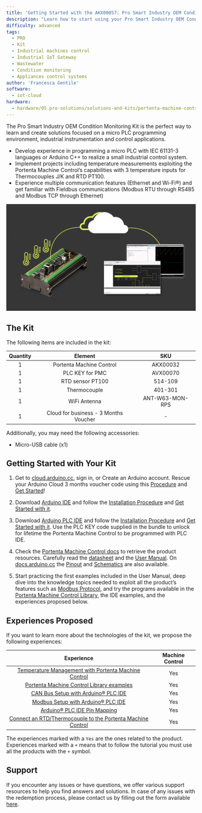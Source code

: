 ```yaml
---
title: 'Getting Started with the AKX00057: Pro Smart Industry OEM Condition Monitoring Kit'
description: "Learn how to start using your Pro Smart Industry OEM Condition Monitoring Kit."
difficulty: advanced
tags:
  - PRO
  - Kit
  - Industrial machines control
  - Industrial IoT Gateway
  - Wastewater
  - Condition monitoring
  - Appliances control systems
author: 'Francesca Gentile'
software:
  - iot-cloud
hardware:
  - hardware/05.pro-solutions/solutions-and-kits/portenta-machine-control
---
```


The Pro Smart Industry OEM Condition Monitoring Kit is the perfect way to learn and create solutions focused on a micro PLC programming environment, industrial instrumentation and control applications.

- Develop experience in programming a micro PLC with IEC 61131-3 languages or Arduino C++ to realize a small industrial control system.
- Implement projects including temperature measurements exploiting the Portenta Machine Control’s capabilities with 3 temperature inputs for Thermocouples J/K and RTD PT100.
- Experience multiple communication features (Ethernet and Wi-Fi®) and get familiar with Fieldbus communications (Modbus RTU through RS485 and Modbus TCP through Ethernet) 

![Pro Smart Industry OEM Condition Monitoring Kit Main Features](assets/machine-thumb.png)

## The Kit

The following items are included in the kit:

| Quantity |                Element                |       SKU       |
|:--------:|:-------------------------------------:|:---------------:|
|    1     |       Portenta Machine Control        |    AKX00032     |
|    1     |            PLC KEY for PMC            |    AVX00070     |
|    1     |           RTD sensor PT100            |     514-109     |
|    1     |             Thermocouple              |     401-301     |
|    1     |             WiFi Antenna              | ANT-W63-MON-RPS |
|    1     | Cloud for business - 3 Months Voucher |        -        |


Additionally, you may need the following accessories:

* Micro-USB cable (x1)

## Getting Started with Your Kit

1. Get to [cloud.arduino.cc](https://cloud.arduino.cc/), sign in, or Create an Arduino account. Rescue your Arduino Cloud 3 months voucher code using this [Procedure](https://docs.arduino.cc/tutorials/generic/cloud-business-voucher-redeem) and [Get Started](https://docs.arduino.cc/arduino-cloud/getting-started/arduino-cloud-for-business)!

2. Download [Arduino IDE](https://www.arduino.cc/en/software#future-version-of-the-arduino-ide) and follow the [Installation Procedure](https://docs.arduino.cc/software/ide-v2/tutorials/getting-started/ide-v2-downloading-and-installing) and [Get Started with it](https://docs.arduino.cc/software/ide-v2/tutorials/getting-started-ide-v2).

3. Download [Arduino PLC IDE](https://www.arduino.cc/en/software#arduino-plc-ide) and follow the [Installation Procedure](https://docs.arduino.cc/software/plc-ide/tutorials/plc-ide-setup-license) and [Get Started with it](https://docs.arduino.cc/software/plc-ide/tutorials/plc-programming-introduction). Use the PLC KEY code supplied in the bundle to unlock for lifetime the Portenta Machine Control to be programmed with PLC IDE.

4. Check the [Portenta Machine Control docs](https://docs.arduino.cc/hardware/portenta-machine-control) to retrieve the product resources. Carefully read the [datasheet](https://docs.arduino.cc/resources/datasheets/AKX00032-datasheet.pdf) and the [User Manual](). On [docs.arduino.cc](http://docs.arduino.cc) the [Pinout](https://docs.arduino.cc/resources/pinouts/AKX00032-full-pinout.pdf) and [Schematics](https://docs.arduino.cc/resources/schematics/AKX00032-schematics.pdf) are also available.

5. Start practicing the first examples included in the User Manual, deep dive into the knowledge topics needed to exploit all the product’s features such as [Modbus Protocol](https://docs.arduino.cc/learn/communication/modbus), and try the programs available in the [Portenta Machine Control Library](https://github.com/arduino-libraries/Arduino_MachineControl/tree/master/examples), the IDE examples, and the experiences proposed below.


## Experiences Proposed

If you want to learn more about the technologies of the kit, we propose the following experiences:

|                                                                   Experience                                                                   | Machine Control |
|:----------------------------------------------------------------------------------------------------------------------------------------------:|:---------------:|
|    [Temperature Management with Portenta Machine Control ](https://docs.arduino.cc/tutorials/portenta-machine-control/rtd-thermocouple-pmc)    |       Yes       |
|         [Portenta Machine Control Library examples](https://github.com/arduino-libraries/Arduino_MachineControl/tree/master/examples)          |       Yes       |
|                  [CAN Bus Setup with Arduino® PLC IDE](https://docs.arduino.cc/tutorials/portenta-machine-control/can-setup)                   |       Yes       |
|                 [Modbus Setup with Arduino® PLC IDE](https://docs.arduino.cc/tutorials/portenta-machine-control/modbus-setup)                  |       Yes       |
|                 [Arduino® PLC IDE Pin Mapping](https://docs.arduino.cc/tutorials/portenta-machine-control/plc-ide-pin-mapping)                 |       Yes       |
| [Connect an RTD/Thermocouple to the Portenta Machine Control](https://docs.arduino.cc/tutorials/portenta-machine-control/rtd-thermocouple-pmc) |       Yes       |

The experiences marked with a `Yes` are the ones related to the product. Experiences marked with a `+` means that to follow the tutorial you must use all the products with the `+` symbol.



## Support

If you encounter any issues or have questions, we offer various support resources to help you find answers and solutions. In case of any issues with the redemption process, please contact us by filling out the form available [here](https://www.arduino.cc/en/contact-us/).